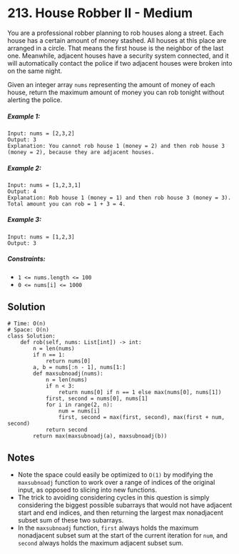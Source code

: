 # 213. House Robber II - Medium

You are a professional robber planning to rob houses along a street. Each house has a certain amount of money stashed. All houses at this place are arranged in a circle. That means the first house is the neighbor of the last one. Meanwhile, adjacent houses have a security system connected, and it will automatically contact the police if two adjacent houses were broken into on the same night.

Given an integer array `nums` representing the amount of money of each house, return the maximum amount of money you can rob tonight without alerting the police.

##### Example 1:

```
Input: nums = [2,3,2]
Output: 3
Explanation: You cannot rob house 1 (money = 2) and then rob house 3 (money = 2), because they are adjacent houses.
```

##### Example 2:

```
Input: nums = [1,2,3,1]
Output: 4
Explanation: Rob house 1 (money = 1) and then rob house 3 (money = 3).
Total amount you can rob = 1 + 3 = 4.
```

##### Example 3:

```
Input: nums = [1,2,3]
Output: 3
```

##### Constraints:

- `1 <= nums.length <= 100`
- `0 <= nums[i] <= 1000`

## Solution

```
# Time: O(n)
# Space: O(n)
class Solution:
    def rob(self, nums: List[int]) -> int:
        n = len(nums)
        if n == 1:
            return nums[0]
        a, b = nums[:n - 1], nums[1:]
        def maxsubnoadj(nums):
            n = len(nums)
            if n < 3:
                return nums[0] if n == 1 else max(nums[0], nums[1])
            first, second = nums[0], nums[1]
            for i in range(2, n):
                num = nums[i]
                first, second = max(first, second), max(first + num, second)
            return second
        return max(maxsubnoadj(a), maxsubnoadj(b))
```

## Notes
- Note the space could easily be optimized to `O(1)` by modifying the `maxsubnoadj` function to work over a range of indices of the original input, as opposed to slicing into new functions.
- The trick to avoiding considering cycles in this question is simply considering the biggest possible subarrays that would not have adjacent start and end indices, and then returning the largest max nonadjacent subset sum of these two subarrays.
- In the `maxsubnoadj` function, `first` always holds the maximum nonadjacent subset sum at the start of the current iteration for `num`, and `second` always holds the maximum adjacent subset sum.